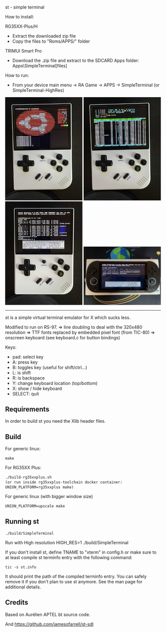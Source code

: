 st - simple terminal


How to install:

RG35XX-Plus/H
- Extract the downloaded zip file
- Copy the files to "Roms/APPS/" folder

TRIMUI Smart Pro
- Download the .zip file and extract to the SDCARD Apps folder:
Apps\SimpleTerminal\[files]

How to run:

- From your device main menu -> RA Game -> APPS -> SimpleTerminal (or SimpleTerminal-HighRes)

<img src="images/st-img1.jpeg?raw=true" alt="Image1" width="250"/>
<img src="images/st-img2.jpeg?raw=true" alt="Image2" width="250"/>
<img src="images/st-img3.jpeg?raw=true" alt="Image3" width="250"/>
<img src="images/st-img1-trimuisp.jpg?raw=true" alt="Image1-TrimuiSP" width="250"/>


--------------------
st is a simple virtual terminal emulator for X which sucks less.

Modified to run on RS-97.
=> line doubling to deal with the 320x480 resolution
=> TTF fonts replaced by embedded pixel font (from TIC-80)
=> onscreen keyboard (see keyboard.c for button bindings)

Keys: 
- pad: select key
- A: press key
- B: toggles key (useful for shift/ctrl...)
- L: is shift
- R: is backspace
- Y: change keyboard location (top/bottom)
- X: show / hide keyboard
- SELECT: quit


Requirements
------------
In order to build st you need the Xlib header files.

Build
------------
For generic linux:

    make

For RG35XX Plus:

    ./build-rg35xxplus.sh
    (or run inside rg35xxplus-toolchain docker container: UNION_PLATFORM=rg35xxplus make)

For generic linux (with bigger window size)

    UNION_PLATFORM=upscale make


Running st
----------

    ./build/SimpleTerminal

Run with High resolution
    HIGH_RES=1 ./build/SimpleTerminal


If you don't install st, define TNAME to "xterm" in config.h or make sure to at
least compile st terminfo entry with the following command:

    tic -s st.info

It should print the path of the compiled terminfo entry. You can
safely remove it if you don't plan to use st anymore.
See the man page for additional details.

Credits
-------
Based on  Aurélien APTEL <aurelien dot aptel at gmail dot com> bt source code.

And
https://github.com/jamesofarrell/st-sdl

